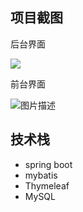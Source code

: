 ## 项目截图

后台界面

![](http://47.103.196.106:8080/upload/20190904_08142687.png)

前台界面

![图片描述](https://doc.shiyanlou.com/courses/uid987099-20190904-1567585013884)

## 技术栈

- spring boot
- mybatis
- Thymeleaf 
- MySQL
